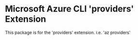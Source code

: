 Microsoft Azure CLI 'providers' Extension
==========================================

This package is for the 'providers' extension.
i.e. 'az providers'
